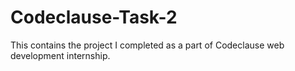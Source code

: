 # Codeclause-Task-2
This contains the project I completed as a part of Codeclause web development internship.
